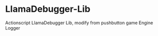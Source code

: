 LlamaDebugger-Lib
=================

Actionscript LlamaDebugger Lib, modify from pushbutton game Engine Logger
